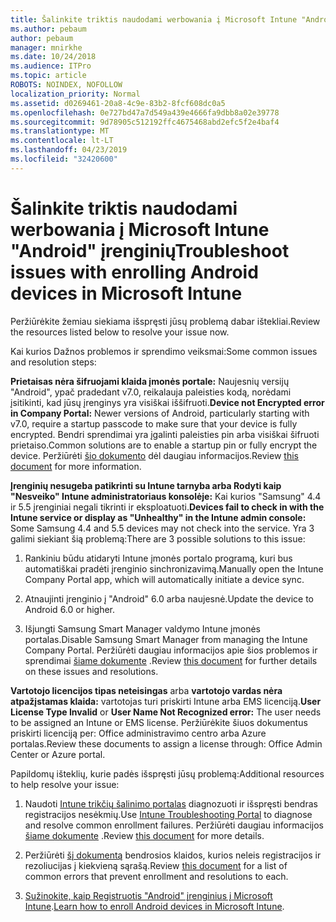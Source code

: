 ```yaml
---
title: Šalinkite triktis naudodami werbowania į Microsoft Intune "Android" įrenginių
ms.author: pebaum
author: pebaum
manager: mnirkhe
ms.date: 10/24/2018
ms.audience: ITPro
ms.topic: article
ROBOTS: NOINDEX, NOFOLLOW
localization_priority: Normal
ms.assetid: d0269461-20a8-4c9e-83b2-8fcf608dc0a5
ms.openlocfilehash: 0e727bd47a7d549a439e4666fa9dbb8a02e39778
ms.sourcegitcommit: 9d78905c512192ffc4675468abd2efc5f2e4baf4
ms.translationtype: MT
ms.contentlocale: lt-LT
ms.lasthandoff: 04/23/2019
ms.locfileid: "32420600"
---
```

# <a name="troubleshoot-issues-with-enrolling-android-devices-in-microsoft-intune"></a><span data-ttu-id="1e9cd-102">Šalinkite triktis naudodami werbowania į Microsoft Intune "Android" įrenginių</span><span class="sxs-lookup"><span data-stu-id="1e9cd-102">Troubleshoot issues with enrolling Android devices in Microsoft Intune</span></span>

<span data-ttu-id="1e9cd-103">Peržiūrėkite žemiau siekiama išspręsti jūsų problemą dabar ištekliai.</span><span class="sxs-lookup"><span data-stu-id="1e9cd-103">Review the resources listed below to resolve your issue now.</span></span>
  
<span data-ttu-id="1e9cd-104">Kai kurios Dažnos problemos ir sprendimo veiksmai:</span><span class="sxs-lookup"><span data-stu-id="1e9cd-104">Some common issues and resolution steps:</span></span>
  
 <span data-ttu-id="1e9cd-105">**Prietaisas nėra šifruojami klaida įmonės portale:** Naujesnių versijų "Android", ypač pradedant v7.0, reikalauja paleisties kodą, norėdami įsitikinti, kad jūsų įrenginys yra visiškai iššifruoti.</span><span class="sxs-lookup"><span data-stu-id="1e9cd-105">**Device not Encrypted error in Company Portal:** Newer versions of Android, particularly starting with v7.0, require a startup passcode to make sure that your device is fully encrypted.</span></span> <span data-ttu-id="1e9cd-106">Bendri sprendimai yra įgalinti paleisties pin arba visiškai šifruoti prietaiso.</span><span class="sxs-lookup"><span data-stu-id="1e9cd-106">Common solutions are to enable a startup pin or fully encrypt the device.</span></span> <span data-ttu-id="1e9cd-107">Peržiūrėti [šio dokumento](https://docs.microsoft.com/intune-user-help/your-device-appears-encrypted-but-cp-says-otherwise-android) dėl daugiau informacijos.</span><span class="sxs-lookup"><span data-stu-id="1e9cd-107">Review [this document](https://docs.microsoft.com/intune-user-help/your-device-appears-encrypted-but-cp-says-otherwise-android) for more information.</span></span> 
  
 <span data-ttu-id="1e9cd-108">**Įrenginių nesugeba patikrinti su Intune tarnyba arba Rodyti kaip "Nesveiko" Intune administratoriaus konsolėje:** Kai kurios "Samsung" 4.4 ir 5.5 įrenginiai negali tikrinti ir eksploatuoti.</span><span class="sxs-lookup"><span data-stu-id="1e9cd-108">**Devices fail to check in with the Intune service or display as "Unhealthy" in the Intune admin console:** Some Samsung 4.4 and 5.5 devices may not check into the service.</span></span> <span data-ttu-id="1e9cd-109">Yra 3 galimi siekiant šią problemą:</span><span class="sxs-lookup"><span data-stu-id="1e9cd-109">There are 3 possible solutions to this issue:</span></span> 
  
1. <span data-ttu-id="1e9cd-110">Rankiniu būdu atidaryti Intune įmonės portalo programą, kuri bus automatiškai pradėti įrenginio sinchronizavimą.</span><span class="sxs-lookup"><span data-stu-id="1e9cd-110">Manually open the Intune Company Portal app, which will automatically initiate a device sync.</span></span>
    
2. <span data-ttu-id="1e9cd-111">Atnaujinti įrenginio į "Android" 6.0 arba naujesnė.</span><span class="sxs-lookup"><span data-stu-id="1e9cd-111">Update the device to Android 6.0 or higher.</span></span>
    
3. <span data-ttu-id="1e9cd-112">Išjungti Samsung Smart Manager valdymo Intune įmonės portalas.</span><span class="sxs-lookup"><span data-stu-id="1e9cd-112">Disable Samsung Smart Manager from managing the Intune Company Portal.</span></span> <span data-ttu-id="1e9cd-113">Peržiūrėti daugiau informacijos apie šios problemos ir sprendimai [šiame dokumente](https://docs.microsoft.com/intune-classic/troubleshoot/troubleshoot-device-enrollment-in-intune#devices-fail-to-check-in-with-the-intune-service-and-display-as-unhealthy-in-the-intune-admin-console) .</span><span class="sxs-lookup"><span data-stu-id="1e9cd-113">Review [this document](https://docs.microsoft.com/intune-classic/troubleshoot/troubleshoot-device-enrollment-in-intune#devices-fail-to-check-in-with-the-intune-service-and-display-as-unhealthy-in-the-intune-admin-console) for further details on these issues and resolutions.</span></span> 
    
 <span data-ttu-id="1e9cd-114">**Vartotojo licencijos tipas neteisingas** arba **vartotojo vardas nėra atpažįstamas klaida:** vartotojas turi priskirti Intune arba EMS licenciją.</span><span class="sxs-lookup"><span data-stu-id="1e9cd-114">**User License Type Invalid** or **User Name Not Recognized error:** The user needs to be assigned an Intune or EMS license.</span></span> <span data-ttu-id="1e9cd-115">Peržiūrėkite šiuos dokumentus priskirti licenciją per: Office administravimo centro arba Azure portalas.</span><span class="sxs-lookup"><span data-stu-id="1e9cd-115">Review these documents to assign a license through: Office Admin Center or Azure portal.</span></span> 
  
<span data-ttu-id="1e9cd-116">Papildomų išteklių, kurie padės išspręsti jūsų problemą:</span><span class="sxs-lookup"><span data-stu-id="1e9cd-116">Additional resources to help resolve your issue:</span></span>
  
1. <span data-ttu-id="1e9cd-117">Naudoti [Intune trikčių šalinimo portalas](https://devicemanagement.microsoft.com/#blade/Microsoft_Intune_DeviceSettings/TroubleshootBlade) diagnozuoti ir išspręsti bendras registracijos nesėkmių.</span><span class="sxs-lookup"><span data-stu-id="1e9cd-117">Use [Intune Troubleshooting Portal](https://devicemanagement.microsoft.com/#blade/Microsoft_Intune_DeviceSettings/TroubleshootBlade) to diagnose and resolve common enrollment failures.</span></span> <span data-ttu-id="1e9cd-118">Peržiūrėti daugiau informacijos [šiame dokumente](https://docs.microsoft.com/intune/help-desk-operators) .</span><span class="sxs-lookup"><span data-stu-id="1e9cd-118">Review [this document](https://docs.microsoft.com/intune/help-desk-operators) for more details.</span></span> 
    
2. <span data-ttu-id="1e9cd-119">Peržiūrėti [šį dokumentą](https://docs.microsoft.com/intune-classic/Troubleshoot/troubleshoot-device-enrollment-in-intune) bendrosios klaidos, kurios neleis registracijos ir rezoliucijas į kiekvieną sąrašą.</span><span class="sxs-lookup"><span data-stu-id="1e9cd-119">Review [this document](https://docs.microsoft.com/intune-classic/Troubleshoot/troubleshoot-device-enrollment-in-intune) for a list of common errors that prevent enrollment and resolutions to each.</span></span> 
    
3. <span data-ttu-id="1e9cd-120">[Sužinokite, kaip Registruotis "Android" įrenginius į Microsoft Intune](https://docs.microsoft.com/intune/android-enroll).</span><span class="sxs-lookup"><span data-stu-id="1e9cd-120">[Learn how to enroll Android devices in Microsoft Intune](https://docs.microsoft.com/intune/android-enroll).</span></span>
    


